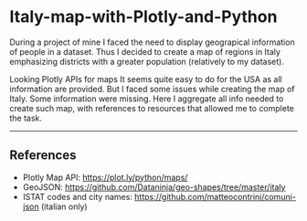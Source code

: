# Italy-map-with-Plotly-and-Python
During a project of mine I faced the need to display geograpical information of people in a dataset. Thus I decided to create a map of regions in Italy emphasizing districts with a greater population (relatively to my dataset).

Looking Plotly APIs for maps It seems quite easy to do for the USA as all information are provided. But I faced some issues while creating the map of Italy. Some information were missing.
Here I aggregate all info needed to create such map, with references to resources that allowed me to complete the task.

---
## References
- Plotly Map API: https://plot.ly/python/maps/
- GeoJSON: https://github.com/Dataninja/geo-shapes/tree/master/italy
- ISTAT codes and city names: https://github.com/matteocontrini/comuni-json (italian only)
